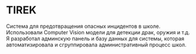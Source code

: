 # TIREK
 Система для предотвращения опасных инцидентов в школе. Использовали Computer Vision модели для детекции драк, оружия и т.д. Я разработал админскую панель и базу данных для системы, которая автоматизировала и сгруппировала административный процесс школ. 

